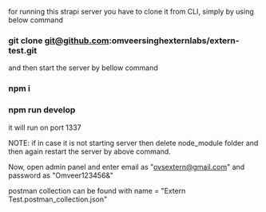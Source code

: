 for running this strapi server you have to clone it from CLI, simply by using below command

### git clone git@github.com:omveersinghexternlabs/extern-test.git

and then start the server by bellow command

### npm i
### npm run develop 

it will run on port 1337

NOTE: if in case it is not starting server then delete node_module folder and then again restart the server by above command.


Now, open admin panel and enter email as "ovsextern@gmail.com" and password as "Omveer123456&"


postman collection can be found with name = "Extern Test.postman_collection.json"


